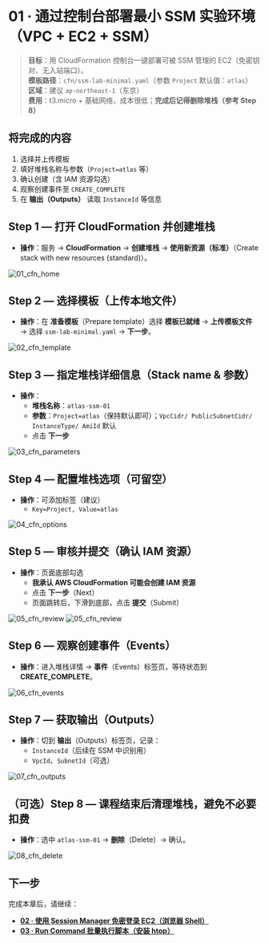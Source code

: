 # 01 · 通过控制台部署最小 SSM 实验环境（VPC + EC2 + SSM）

> **目标**：用 CloudFormation 控制台一键部署可被 SSM 管理的 EC2（免密钥对、无入站端口）。  
> **模板路径**：`cfn/ssm-lab-minimal.yaml`（参数 `Project` 默认值：`atlas`）  
> **区域**：建议 `ap-northeast-1`（东京）  
> **费用**：t3.micro + 基础网络，成本很低；**完成后记得删除堆栈（参考 Step 8）**

## 将完成的内容
1. 选择并上传模板  
2. 填好堆栈名称与参数（`Project=atlas` 等）  
3. 确认创建（含 IAM 资源勾选）  
4. 观察创建事件至 `CREATE_COMPLETE`  
5. 在 **输出（Outputs）** 读取 `InstanceId` 等信息

## Step 1 — 打开 CloudFormation 并创建堆栈
- **操作**：服务 → **CloudFormation** → **创建堆栈** → **使用新资源（标准）**（Create stack with new resources (standard)）。  

![01_cfn_home](./img/01_cfn_deploy/01.png)

## Step 2 — 选择模板（上传本地文件）
- **操作**：在 **准备模板**（Prepare template）选择 **模板已就绪** → **上传模板文件** → 选择 `ssm-lab-minimal.yaml` → **下一步**。  

![02_cfn_template](./img/01_cfn_deploy/02.png)

## Step 3 — 指定堆栈详细信息（Stack name & 参数）
- **操作**：  
  - **堆栈名称**：`atlas-ssm-01`  
  - **参数**：`Project=atlas`（保持默认即可）；`VpcCidr/ PublicSubnetCidr/ InstanceType/ AmiId` 默认  
  - 点击 **下一步**  

![03_cfn_parameters](./img/01_cfn_deploy/03.png)

## Step 4 — 配置堆栈选项（可留空）
- **操作**：可添加标签（建议）  
  - `Key=Project, Value=atlas`  

![04_cfn_options](./img/01_cfn_deploy/04.png)

## Step 5 — 审核并提交（确认 IAM 资源）
- **操作**：页面底部勾选  
  - **我承认 AWS CloudFormation 可能会创建 IAM 资源**  
  - 点击 **下一步**（Next）  
  - 页面跳转后，下滑到底部，点击 **提交**（Submit）  

![05_cfn_review](./img/01_cfn_deploy/05.png)
![05_cfn_review](./img/01_cfn_deploy/06.png)

## Step 6 — 观察创建事件（Events）
- **操作**：进入堆栈详情 → **事件**（Events）标签页，等待状态到 **CREATE_COMPLETE**。  

![06_cfn_events](./img/01_cfn_deploy/07.png)

## Step 7 — 获取输出（Outputs）
- **操作**：切到 **输出**（Outputs）标签页，记录：  
  - `InstanceId`（后续在 SSM 中识别用）  
  - `VpcId`、`SubnetId`（可选）  

![07_cfn_outputs](./img/01_cfn_deploy/08.png)

## （可选）Step 8 — 课程结束后清理堆栈，避免不必要扣费
- **操作**：选中 `atlas-ssm-01` → **删除**（Delete）→ 确认。  

![08_cfn_delete](./img/01_cfn_deploy/09.png)

## 下一步
完成本章后，请继续：  
- **[02 · 使用 Session Manager 免密登录 EC2（浏览器 Shell）](./02_ssm_session.md)**  
- **[03 · Run Command 批量执行脚本（安装 htop）](./03_run_command.md)**
